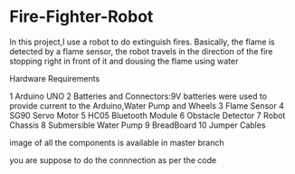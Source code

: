# Fire-Fighter-Robot


In this project,I use a robot to do extinguish fires. Basically, the flame
is detected by a flame sensor, the robot travels in the direction of the fire
stopping right in front of it and dousing the flame using water

Hardware Requirements

1 Arduino UNO
2 Batteries and Connectors:9V batteries were used to provide current to the Arduino,Water Pump and Wheels
3 Flame Sensor
4 SG90 Servo Motor
5 HC05 Bluetooth Module
6 Obstacle Detector
7 Robot Chassis
8 Submersible Water Pump
9 BreadBoard
10 Jumper Cables

image of all the components is available in master branch

you are suppose to do the connnection as per the code
